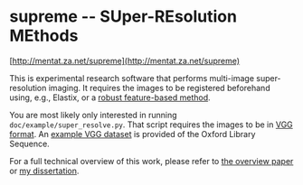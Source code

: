 # supreme -- SUper-REsolution MEthods

[http://mentat.za.net/supreme](http://mentat.za.net/supreme)

This is experimental research software that performs multi-image
super-resolution imaging.  It requires the images to be registered
beforehand using, e.g., Elastix, or a
[robust feature-based method](https://github.com/scikit-image/skimage-tutorials/blob/master/lectures/adv3_panorama-stitching.ipynb).

You are most likely only interested in running
`doc/example/super_resolve.py`.  That script requires the images to be
in
[VGG format](https://github.com/stefanv/supreme/blob/master/doc/vgg_format.pdf).
An [example VGG dataset](https://mentat.za.net/supreme/data/library.tar.gz) is
provided of the Oxford Library Sequence.

For a full technical overview of this work, please refer
to [the overview paper](http://arxiv.org/abs/1210.3404)
or [my dissertation](https://mentat.za.net/phd_dissertation.html).

